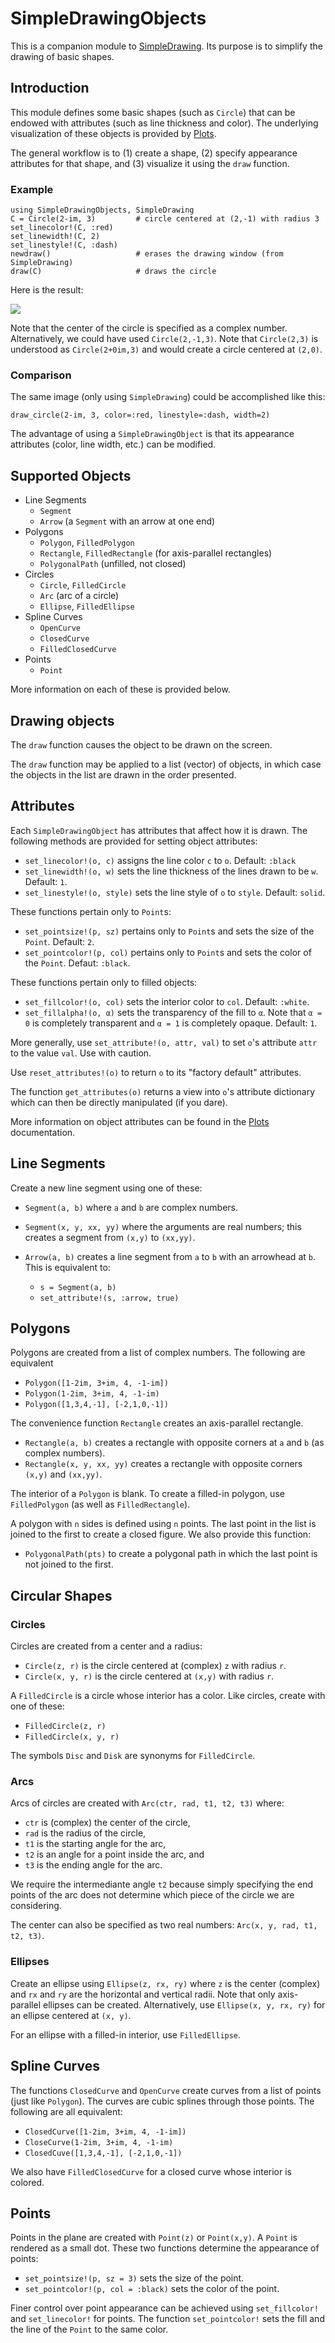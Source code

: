 # SimpleDrawingObjects

This is a companion module to [SimpleDrawing](https://github.com/scheinerman/SimpleDrawing.jl).
Its purpose is to simplify the drawing of basic shapes. 

## Introduction

This module defines some basic shapes (such as `Circle`) that can be endowed with attributes (such as line thickness and color). The underlying visualization of these objects is provided by [Plots](https://docs.juliaplots.org/stable/).

The general workflow is to (1) create a shape, (2) specify appearance attributes for that shape, and (3) visualize it using the `draw` function.

### Example
```
using SimpleDrawingObjects, SimpleDrawing
C = Circle(2-im, 3)         # circle centered at (2,-1) with radius 3
set_linecolor!(C, :red)     
set_linewidth!(C, 2)
set_linestyle!(C, :dash)
newdraw()                   # erases the drawing window (from SimpleDrawing)
draw(C)                     # draws the circle
```
Here is the result:

![](circle_example.png)

Note that the center of the circle is specified as a complex number. Alternatively, we 
could have used `Circle(2,-1,3)`. Note that `Circle(2,3)` is understood as `Circle(2+0im,3)` and 
would create a circle centered at `(2,0)`.

### Comparison

The same image (only using `SimpleDrawing`) could be accomplished like this:
```
draw_circle(2-im, 3, color=:red, linestyle=:dash, width=2)
```

The advantage of using a `SimpleDrawingObject` is that its appearance attributes (color, line width, etc.) can be modified.


## Supported Objects  

* Line Segments
    * `Segment` 
    * `Arrow` (a `Segment` with an arrow at one end)
* Polygons
    * `Polygon`, `FilledPolygon`
    * `Rectangle`, `FilledRectangle` (for axis-parallel rectangles)
    * `PolygonalPath` (unfilled, not closed)
* Circles
    * `Circle`, `FilledCircle` 
    * `Arc` (arc of a circle)
    * `Ellipse`, `FilledEllipse`
* Spline Curves
    * `OpenCurve` 
    * `ClosedCurve`
    * `FilledClosedCurve`
* Points
    * `Point`

More information on each of these is provided below. 

## Drawing objects

The `draw` function causes the object to be drawn on the screen. 

The `draw` function may be applied to a list (vector) of objects, in which case the objects
in the list are drawn in the order presented.

## Attributes

Each `SimpleDrawingObject` has attributes that affect how it is drawn. The following methods are provided for setting object attributes:
* `set_linecolor!(o, c)` assigns the line color `c` to `o`. Default: `:black`
* `set_linewidth!(o, w)` sets the line thickness of the lines drawn to be `w`. Default: `1`. 
* `set_linestyle!(o, style)` sets the line style of `o` to `style`. Default: `solid`. 

These functions pertain only to `Point`s:
* `set_pointsize!(p, sz)` pertains only to `Point`s and sets the size of the `Point`. Default: `2`.
* `set_pointcolor!(p, col)` pertains only to `Point`s and sets the color of the `Point`. Defaut: `:black`. 

These functions pertain only to filled objects:
* `set_fillcolor!(o, col)` sets the interior color to `col`. Default: `:white`.
* `set_fillalpha!(o, α)` sets the transparency of the fill to `α`. Note that `α = 0` is completely transparent and `α = 1` is completely opaque. Default: `1`.


More generally, use `set_attribute!(o, attr, val)` to set `o`'s attribute `attr` to the value `val`. Use with caution. 

Use `reset_attributes!(o)` to return `o` to its "factory default" attributes. 

The function `get_attributes(o)` returns a view into `o`'s attribute dictionary which can then be directly manipulated (if you dare).

More information on object attributes can be found in the [Plots](https://docs.juliaplots.org/stable/generated/attributes_series/) documentation. 


## Line Segments

Create a new line segment using one of these:
* `Segment(a, b)` where `a` and `b` are complex numbers.
* `Segment(x, y, xx, yy)` where the arguments are real numbers; this creates a segment from `(x,y)` to `(xx,yy)`.

* `Arrow(a, b)` creates a line segment from `a` to `b` with an arrowhead at `b`. This is equivalent to:
    * `s = Segment(a, b)`
    * `set_attribute!(s, :arrow, true)`

## Polygons

Polygons are created from a list of complex numbers. The following are equivalent
* `Polygon([1-2im, 3+im, 4, -1-im])`
* `Polygon(1-2im, 3+im, 4, -1-im)`
* `Polygon([1,3,4,-1], [-2,1,0,-1])`



The convenience function `Rectangle` creates an axis-parallel rectangle. 
* `Rectangle(a, b)` creates a rectangle with opposite corners at `a` and `b` (as complex numbers).
* `Rectangle(x, y, xx, yy)` creates a rectangle with opposite corners `(x,y)` and `(xx,yy)`. 

The interior of a `Polygon` is blank. To create a filled-in polygon, use `FilledPolygon` (as well as `FilledRectangle`).

A polygon with `n` sides is defined using `n` points. The last point in the list is joined to the
first to create a closed figure. We also provide this function:
* `PolygonalPath(pts)` to create a polygonal path in which the last point is not joined to the first.

## Circular Shapes

### Circles
Circles are created from a center and a radius:
* `Circle(z, r)` is the circle centered at (complex) `z` with radius `r`. 
* `Circle(x, y, r)` is the circle centered at `(x,y)` with radius `r`. 


A `FilledCircle` is a circle whose interior has a color. Like circles, create with one of these:
* `FilledCircle(z, r)`
* `FilledCircle(x, y, r)`

The symbols `Disc` and `Disk` are synonyms for `FilledCircle`.

### Arcs

Arcs of circles are created with `Arc(ctr, rad, t1, t2, t3)` where:
* `ctr` is (complex) the center of the circle,
* `rad` is the radius of the circle,
* `t1` is the starting angle for the arc,
* `t2` is an angle for a point inside the arc, and
* `t3` is the ending angle for the arc.

We require the intermediante angle `t2` because simply specifying the end points of the arc does not determine which piece of the circle we are considering. 

The center can also be specified as two real numbers: `Arc(x, y, rad, t1, t2, t3)`.

### Ellipses

Create an ellipse using `Ellipse(z, rx, ry)` where `z` is the center (complex) and `rx` and `ry` are the horizontal and vertical radii. Note that only axis-parallel ellipses can be created. Alternatively, use `Ellipse(x, y, rx, ry)` for an ellipse centered at `(x, y)`.

For an ellipse with a filled-in interior, use `FilledEllipse`. 

## Spline Curves

The functions `ClosedCurve` and `OpenCurve` create curves from a list of points (just like `Polygon`). 
The curves are cubic splines through those points. The following are all equivalent:
* `ClosedCurve([1-2im, 3+im, 4, -1-im])`
* `CloseCurve(1-2im, 3+im, 4, -1-im)`
* `ClosedCuve([1,3,4,-1], [-2,1,0,-1])`

We also have `FilledClosedCurve` for a closed curve whose interior is colored.

## Points

Points in the plane are created with `Point(z)` or `Point(x,y)`. A `Point` is rendered as a small dot. These two functions determine the appearance of points:
* `set_pointsize!(p, sz = 3)` sets the size of the point.
* `set_pointcolor!(p, col = :black)` sets the color of the point. 

Finer control over point appearance can be achieved using `set_fillcolor!` and `set_linecolor!` 
for points. The function `set_pointcolor!` sets the fill and the line of the `Point` to the same color. 





